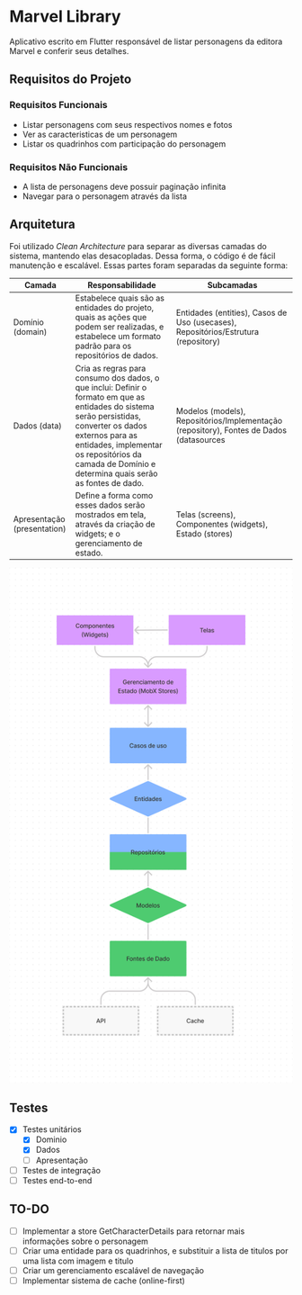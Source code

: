 # Marvel Library

Aplicativo escrito em Flutter responsável de listar personagens da editora Marvel e conferir seus detalhes.

## Requisitos do Projeto

### Requisitos Funcionais

- Listar personagens com seus respectivos nomes e fotos
- Ver as caracteristicas de um personagem
- Listar os quadrinhos com participação do personagem
  
### Requisitos Não Funcionais

- A lista de personagens deve possuir paginação infinita
- Navegar para o personagem através da lista

## Arquitetura

Foi utilizado *Clean Architecture* para separar as diversas camadas do sistema, mantendo elas desacopladas. Dessa forma, o código é de fácil manutenção e escalável. Essas partes foram separadas da seguinte forma:

| Camada | Responsabilidade | Subcamadas |
|---|---|---|
| Domínio (domain) | Estabelece quais são as entidades do projeto,  quais as ações que podem ser realizadas, e  estabelece um formato padrão para os repositórios de dados. | Entidades (entities),  Casos de Uso (usecases), Repositórios/Estrutura (repository) |
| Dados (data) | Cria as regras para consumo dos dados, o que  inclui: Definir o formato em que as entidades do  sistema serão persistidas, converter os dados  externos para as entidades, implementar os  repositórios da camada de Domínio e determina  quais serão as fontes de dado. | Modelos (models),  Repositórios/Implementação (repository), Fontes de Dados (datasources |
| Apresentação (presentation) | Define a forma como esses dados serão mostrados em tela, através da criação de widgets; e o  gerenciamento de estado. | Telas (screens),  Componentes (widgets),  Estado (stores) |

![Arquitetura do projeto](images/arquitetura.jpg)

## Testes

- [x] Testes unitários
  - [x] Dominio
  - [x] Dados
  - [ ] Apresentação
- [ ] Testes de integração
- [ ] Testes end-to-end

## TO-DO

- [ ] Implementar a store GetCharacterDetails para retornar mais informações sobre o personagem
- [ ] Criar uma entidade para os quadrinhos, e substituir a lista de titulos por uma lista com imagem e titulo
- [ ] Criar um gerenciamento escalável de navegação
- [ ] Implementar sistema de cache (online-first)
